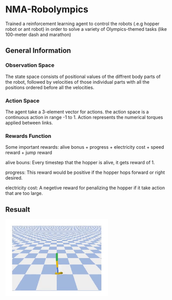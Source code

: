 # NMA-Robolympics

Trained a reinforcement learning agent to control the robots (.e.g hopper robot or ant robot) in order to solve a variety of Olympics-themed tasks (like 100-meter dash and marathon) 

## General Information
### Observation Space
The state space consists of positional values of the diffrent body parts of the robot, followed by velocities of those individual parts with all the positions ordered before all the velocities.


### Action Space
The agent take a 3-element vector for actions. the action space is a continuous action in range -1 to 1.
Action represents the numerical torques applied between links.


### Rewards Function
Some important rewards: 
alive bonus + progress + electricity cost +  speed reward + jump reward

alive bouns: Every timestep that the hopper is alive, it gets reward of 1.

progress: This reward would be positive if the hopper hops forward or right desired.

electricity cost: A negetive reward for penalizing the hopper if it take action that are too large.







## Resualt 
![alt text](https://github.com/ayousefinejad/NMA-Robolympics/blob/23efb91d976302c1e45de6b642b083175c85e4ba/Resualt_Video.gif?raw=true)
